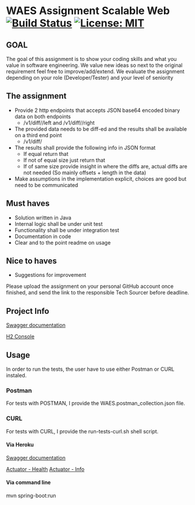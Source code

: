 # WAES Assignment Scalable Web [![Build Status](https://travis-ci.org/rsouza01/waes-scalable-web.svg?branch=master)](https://travis-ci.org/rsouza01/waes-scalable-web) [![License: MIT](https://img.shields.io/badge/License-MIT-yellow.svg)](https://opensource.org/licenses/MIT)

## GOAL

The goal of this assignment is to show your coding skills and what you value in software engineering. We value new ideas so next to the original requirement feel free to improve/add/extend.
We evaluate the assignment depending on your role (Developer/Tester) and your level of seniority

## The assignment

- Provide 2 http endpoints that accepts JSON base64 encoded binary data on both endpoints
	- <host>/v1/diff/<ID>/left and <host>/v1/diff/<ID>/right
- The provided data needs to be diff-ed and the results shall be available on a third end point
	- <host>/v1/diff/<ID>
- The results shall provide the following info in JSON format
	- If equal return that
	- If not of equal size just return that
	- If of same size provide insight in where the diffs are, actual diffs are not needed (So mainly offsets + length in the data)
- Make assumptions in the implementation explicit, choices are good but need to be communicated

## Must haves
- Solution written in Java
- Internal logic shall be under unit test
- Functionality shall be under integration test
- Documentation in code
- Clear and to the point readme on usage

## Nice to haves
- Suggestions for improvement

Please	upload	the	assignment	on	your	personal	GitHub	account	once	finished,	and	send	the	link	to	the	
responsible	Tech	Sourcer before	deadline.

## Project Info

[Swagger documentation](http://localhost:8080/swagger-ui.html)

[H2 Console](http://localhost:8080/h2-console)

## Usage

In order to run the tests, the user have to use either Postman or CURL instaled.

### Postman

For tests with POSTMAN, I provide the WAES.postman_collection.json file.

### CURL

For tests with CURL, I provide the run-tests-curl.sh shell script.

#### Via Heroku

[Swagger documentation](https://waes-scalable-web.herokuapp.com/swagger-ui.html)

[Actuator - Health](https://waes-scalable-web.herokuapp.com/actuator/health)
[Actuator - Info](https://waes-scalable-web.herokuapp.com/actuator/info)

#### Via command line

mvn spring-boot:run